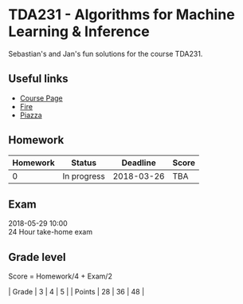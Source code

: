# TDA231 - Algorithms for Machine Learning & Inference

Sebastian's and Jan's fun solutions for the course TDA231.

## Useful links

* [Course Page](http://www.cse.chalmers.se/research/lab/courses/algorithms-for-machine-learning-tda-231/)
* [Fire](https://amli-lp4-18.frs.cse.chalmers.se/login)
* [Piazza](https://piazza.com/chalmers.se/spring2018/tda231)

## Homework

| Homework | Status | Deadline | Score |
| -------- | ------ | -------- | ----- |
| 0 | In progress | 2018-03-26 | TBA |

## Exam 

2018-05-29 10:00  
24 Hour take-home exam


## Grade level

Score = Homework/4 + Exam/2

| Grade | 3 | 4 | 5 |
| Points | 28 | 36 | 48 |
